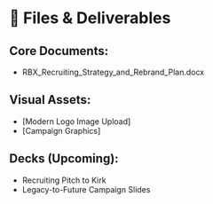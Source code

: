 # 📂 Files & Deliverables

## Core Documents:
- RBX_Recruiting_Strategy_and_Rebrand_Plan.docx

## Visual Assets:
- [Modern Logo Image Upload]
- [Campaign Graphics]

## Decks (Upcoming):
- Recruiting Pitch to Kirk
- Legacy-to-Future Campaign Slides